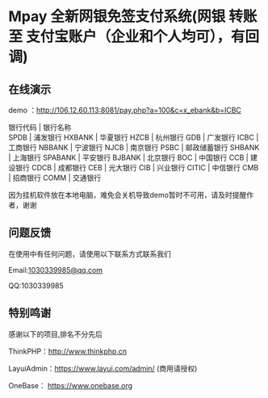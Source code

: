 Mpay 全新网银免签支付系统(网银 转账至 支付宝账户（企业和个人均可），有回调)
===============

## **在线演示**

demo ：http://106.12.60.113:8081/pay.php?a=100&c=x_ebank&b=ICBC

银行代码 | 银行名称   
SPDB	  | 浦发银行
HXBANK	| 华夏银行
HZCB	| 杭州银行
GDB	| 广发银行
ICBC	| 工商银行
NBBANK	| 宁波银行
NJCB	| 南京银行
PSBC	| 邮政储蓄银行
SHBANK	| 上海银行
SPABANK	| 平安银行
BJBANK	| 北京银行
BOC	| 中国银行
CCB	| 建设银行
CDCB	| 成都银行
CEB	| 光大银行
CIB	| 兴业银行
CITIC	| 中信银行
CMB	| 招商银行
COMM	| 交通银行




因为挂机软件放在本地电脑，难免会关机导致demo暂时不可用，请及时提醒作者，谢谢

## **问题反馈**

在使用中有任何问题，请使用以下联系方式联系我们

Email:1030339985@qq.com

QQ:1030339985

## **特别鸣谢**

感谢以下的项目,排名不分先后

ThinkPHP：http://www.thinkphp.cn

LayuiAdmin：https://www.layui.com/admin/ (商用请授权)

OneBase： https://www.onebase.org

